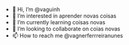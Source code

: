 - 👋 Hi, I’m @vaguinh
- 👀 I’m interested in  aprender novas coisas
- 🌱 I’m currently learning  coisas novas 
- 💞️ I’m looking to collaborate on  coias novas
- 📫 How to reach me  @vagnerferrreiranunes

<!---
vaguinh/vaguinh is a ✨ special ✨ repository because its `README.md` (this file) appears on your GitHub profile.
You can click the Preview link to take a look at your changes.
--->
